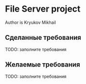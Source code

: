 
# File Server project

Author is Kryukov Mikhail

## Сделанные требования

TODO: заполните требования

## Желаемые требования

TODO: заполните требования
